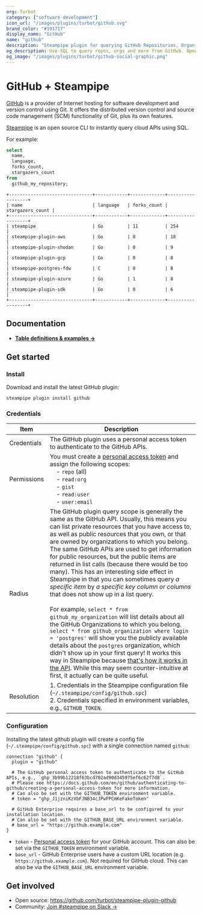```yaml
---
org: Turbot
category: ["software development"]
icon_url: "/images/plugins/turbot/github.svg"
brand_color: "#191717"
display_name: "GitHub"
name: "github"
description: "Steampipe plugin for querying GitHub Repositories, Organizations, and other resources."
og_description: Use SQL to query repos, orgs and more from GitHub. Open source CLI. No DB required. 
og_image: "/images/plugins/turbot/github-social-graphic.png"
---
```


# GitHub + Steampipe

[GitHub](https://www.github.com/) is a provider of Internet hosting for software development and version control using Git. It offers the distributed version control and source code management (SCM) functionality of Git, plus its own features.

[Steampipe](https://steampipe.io) is an open source CLI to instantly query cloud APIs using SQL.

For example:

```sql
select
  name,
  language,
  forks_count,
  stargazers_count
from
  github_my_repository;
```

```
+-------------------------------+------------+-------------+------------------+
| name                          | language   | forks_count | stargazers_count |
+-------------------------------+------------+-------------+------------------+
| steampipe                     | Go         | 11          | 254              |
| steampipe-plugin-aws          | Go         | 8           | 18               |
| steampipe-plugin-shodan       | Go         | 0           | 9                |
| steampipe-plugin-gcp          | Go         | 0           | 8                |
| steampipe-postgres-fdw        | C          | 0           | 8                |
| steampipe-plugin-azure        | Go         | 1           | 8                |
| steampipe-plugin-sdk          | Go         | 0           | 6                |
+-------------------------------+------------+-------------+------------------+
```

## Documentation

- **[Table definitions & examples →](https://hub.steampipe.io/plugins/turbot/github/tables)**

## Get started

### Install

Download and install the latest GitHub plugin:

```bash
steampipe plugin install github
```

### Credentials

| Item        | Description|
|-------------|------------------------------------------------------------------------------------------------------------------------------------------------------------------------------------------------------------------------------------------------------------------------------------------------------------------------------------------------------------------------------------------------------------------------------------------------------------------------------------------------------------------------------------------------------------------------------------------------------------------------------------------------------------------------------------------------------------------------------------------------------------------------------------------------------------------------------------------------------------------------------------------------------------------------------------------------------------------------------------------------------------------------------------------------------------------------------------------------------------------------------------------------------------------------|
| Credentials | The GitHub plugin uses a personal access token to authenticate to the GitHub APIs.
| Permissions | You must create a [personal access token](https://docs.github.com/en/github/authenticating-to-github/creating-a-personal-access-token) and assign the following scopes:<br />&nbsp;&nbsp;&nbsp;&nbsp;- `repo` (all)<br />&nbsp;&nbsp;&nbsp;&nbsp;- `read:org`<br />&nbsp;&nbsp;&nbsp;&nbsp;- `gist`<br />&nbsp;&nbsp;&nbsp;&nbsp;- `read:user`<br />&nbsp;&nbsp;&nbsp;&nbsp;- `user:email`        
| Radius      | The GitHub plugin query scope is generally the same as the GitHub API. Usually, this means you can list private resources that you have access to, as well as public resources that you own, or that are owned by organizations to which you belong. The same GitHub APIs are used to get information for public resources, but the public items are returned in list calls (because there would be too many). This has an interesting side effect in Steampipe in that you can sometimes query _a specific item_ by _a specific key column or columns_ that does not show up in a list query.<br /><br />For example, `select * from github_my_organization` will list details about all the GitHub Organizations to which you belong. `select * from github_organization where login = 'postgres'` will show you the publicly available details about the `postgres` organization, which didn't show up in your first query! It works this way in Steampipe because [that's how it works in the API](https://docs.github.com/en/rest/reference/orgs#list-organizations-for-a-user). While this may seem counter-intuitive at first, it actually can be quite useful. |
| Resolution  | 1. Credentials in the Steampipe configuration file (`~/.steampipe/config/github.spc`) <br />2. Credentials specified in environment variables, e.g., `GITHUB_TOKEN`.

### Configuration

Installing the latest github plugin will create a config file (`~/.steampipe/config/github.spc`) with a single connection named `github`:

```hcl
connection "github" {
  plugin = "github"

  # The GitHub personal access token to authenticate to the GitHub APIs, e.g., `ghp_3b99b12218f63bcd702ad90d345975ef6c62f7d8`.
  # Please see https://docs.github.com/en/github/authenticating-to-github/creating-a-personal-access-token for more information.
  # Can also be set with the GITHUB_TOKEN environment variable.
  # token = "ghp_J1jzniKzVbFJNB34cJPwFPCmKeFakeToken"

  # GitHub Enterprise requires a base_url to be configured to your installation location.
  # Can also be set with the GITHUB_BASE_URL environment variable.
  # base_url = "https://github.example.com"
}
```

- `token` - [Personal access token](https://docs.github.com/en/github/authenticating-to-github/creating-a-personal-access-token) for your GitHub account. This can also be set via the `GITHUB_TOKEN` environment variable.
- `base_url` - GitHub Enterprise users have a custom URL location (e.g. `https://github.example.com`). Not required for GitHub cloud. This can also be via the `GITHUB_BASE_URL` environment variable.

## Get involved

- Open source: https://github.com/turbot/steampipe-plugin-github
- Community: [Join #steampipe on Slack →](https://turbot.com/community/join)
